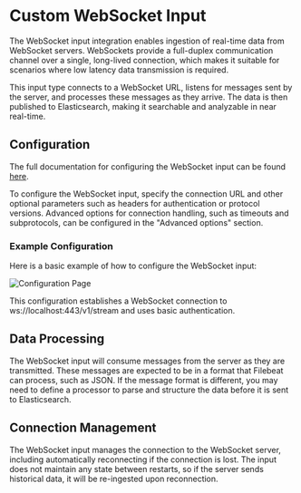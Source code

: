 # Custom WebSocket Input

The WebSocket input integration enables ingestion of real-time data from WebSocket servers. WebSockets provide a full-duplex communication channel over a single, long-lived connection, which makes it suitable for scenarios where low latency data transmission is required.

This input type connects to a WebSocket URL, listens for messages sent by the server, and processes these messages as they arrive. The data is then published to Elasticsearch, making it searchable and analyzable in near real-time.

## Configuration

The full documentation for configuring the WebSocket input can be found [here](https://www.elastic.co/guide/en/beats/filebeat/8.15/filebeat-input-websocket.html).

To configure the WebSocket input, specify the connection URL and other optional parameters such as headers for authentication or protocol versions. Advanced options for connection handling, such as timeouts and subprotocols, can be configured in the "Advanced options" section.

### Example Configuration

Here is a basic example of how to configure the WebSocket input:

![Configuration Page](../img/websocket_configuration.png)

This configuration establishes a WebSocket connection to ws://localhost:443/v1/stream and uses basic authentication.

## Data Processing

The WebSocket input will consume messages from the server as they are transmitted. These messages are expected to be in a format that Filebeat can process, such as JSON. If the message format is different, you may need to define a processor to parse and structure the data before it is sent to Elasticsearch.

## Connection Management

The WebSocket input manages the connection to the WebSocket server, including automatically reconnecting if the connection is lost. The input does not maintain any state between restarts, so if the server sends historical data, it will be re-ingested upon reconnection.